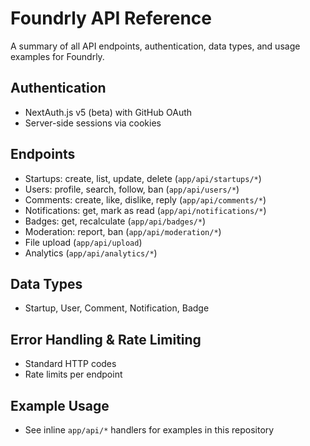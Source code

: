 # Foundrly API Reference

A summary of all API endpoints, authentication, data types, and usage examples for Foundrly.

## Authentication
- NextAuth.js v5 (beta) with GitHub OAuth
- Server-side sessions via cookies

## Endpoints
- Startups: create, list, update, delete (`app/api/startups/*`)
- Users: profile, search, follow, ban (`app/api/users/*`)
- Comments: create, like, dislike, reply (`app/api/comments/*`)
- Notifications: get, mark as read (`app/api/notifications/*`)
- Badges: get, recalculate (`app/api/badges/*`)
- Moderation: report, ban (`app/api/moderation/*`)
- File upload (`app/api/upload`)
- Analytics (`app/api/analytics/*`)

## Data Types
- Startup, User, Comment, Notification, Badge

## Error Handling & Rate Limiting
- Standard HTTP codes
- Rate limits per endpoint

## Example Usage
- See inline `app/api/*` handlers for examples in this repository
